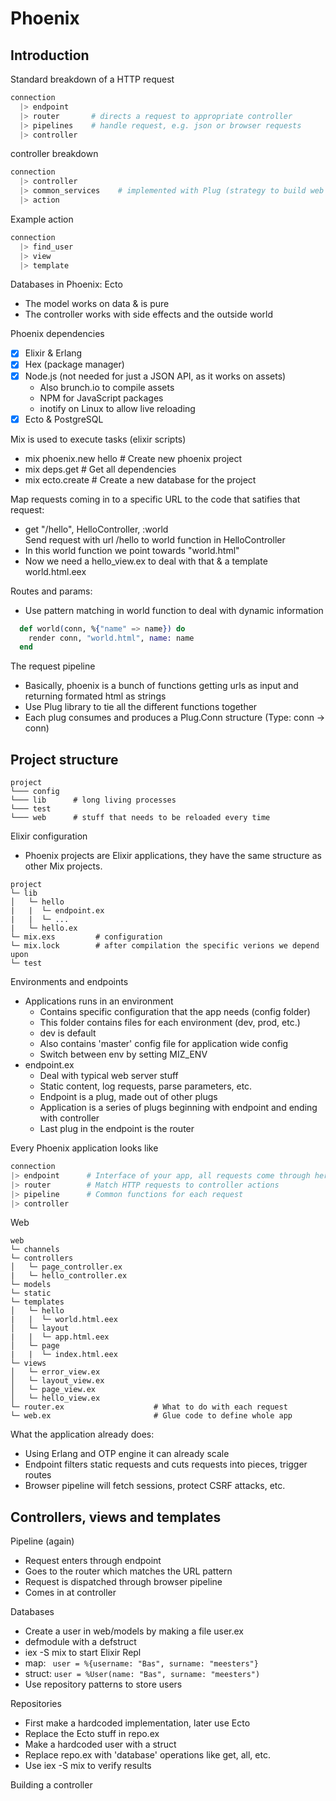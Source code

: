 Phoenix
=======

Introduction
------------

Standard breakdown of a HTTP request
```elixir
connection
  |> endpoint
  |> router       # directs a request to appropriate controller
  |> pipelines    # handle request, e.g. json or browser requests
  |> controller
```

controller breakdown
```elixir
connection
  |> controller
  |> common_services    # implemented with Plug (strategy to build web apps)
  |> action
```

Example action
```elixir
connection
  |> find_user
  |> view
  |> template
```

Databases in Phoenix: Ecto
* The model works on data & is pure
* The controller works with side effects and the outside world

Phoenix dependencies
* [x] Elixir & Erlang
* [x] Hex (package manager)
* [x] Node.js (not needed for just a JSON API, as it works on assets)
  - Also brunch.io to compile assets
  - NPM for JavaScript packages
  - inotify on Linux to allow live reloading
* [x] Ecto & PostgreSQL

Mix is used to execute tasks (elixir scripts)
* mix phoenix.new hello   # Create new phoenix project
* mix deps.get            # Get all dependencies
* mix ecto.create         # Create a new database for the project

Map requests coming in to a specific URL to the code that satifies that request:
* get "/hello", HelloController, :world  
  Send request with url /hello to world function in HelloController
* In this world function we point towards "world.html"
* Now we need a hello_view.ex to deal with that & a template world.html.eex

Routes and params:
* Use pattern matching in world function to deal with dynamic information
```elixir
  def world(conn, %{"name" => name}) do
    render conn, "world.html", name: name
  end
```

The request pipeline
* Basically, phoenix is a bunch of functions getting urls as input and returning
  formated html as strings
* Use Plug library to tie all the different functions together
* Each plug consumes and produces a Plug.Conn structure (Type: conn -> conn)

Project structure
-----------------
```
project
└─── config
└─── lib      # long living processes
└─── test
└─── web      # stuff that needs to be reloaded every time
```

Elixir configuration
* Phoenix projects are Elixir applications, they have the same structure as
  other Mix projects.
```
project
└─ lib
│   └─ hello
|   |  └─ endpoint.ex
|   |  └─ ...
|   └─ hello.ex
└─ mix.exs         # configuration
└─ mix.lock        # after compilation the specific verions we depend upon
└─ test    
```

Environments and endpoints
* Applications runs in an environment
  - Contains specific configuration that the app needs (config folder)
  - This folder contains files for each environment (dev, prod, etc.)
  - dev is default
  - Also contains 'master' config file for application wide config
  - Switch between env by setting MIZ_ENV
* endpoint.ex
  - Deal with typical web server stuff
  - Static content, log requests, parse parameters, etc.
  - Endpoint is a plug, made out of other plugs
  - Application is a series of plugs beginning with endpoint and ending with
    controller
  - Last plug in the endpoint is the router

Every Phoenix application looks like
```elixir
connection
|> endpoint      # Interface of your app, all requests come through here
|> router        # Match HTTP requests to controller actions
|> pipeline      # Common functions for each request
|> controller
```

Web
```
web
└─ channels
└─ controllers
│   └─ page_controller.ex
|   └─ hello_controller.ex
└─ models
└─ static
└─ templates
│   └─ hello
|   |  └─ world.html.eex
│   └─ layout
|   |  └─ app.html.eex
│   └─ page
|   |  └─ index.html.eex
└─ views
│   └─ error_view.ex
│   └─ layout_view.ex
│   └─ page_view.ex
│   └─ hello_view.ex
└─ router.ex                    # What to do with each request
└─ web.ex                       # Glue code to define whole app
```

What the application already does:
* Using Erlang and OTP engine it can already scale
* Endpoint filters static requests and cuts requests into pieces, trigger routes
* Browser pipeline will fetch sessions, protect CSRF attacks, etc.

Controllers, views and templates
--------------------------------
Pipeline (again)
* Request enters through endpoint
* Goes to the router which matches the URL pattern
* Request is dispatched through browser pipeline
* Comes in at controller

Databases
* Create a user in web/models by making a file user.ex
* defmodule with a defstruct
* iex -S mix to start Elixir Repl
* map: ` user = %{username: "Bas", surname: "meesters"}`
* struct: `user = %User(name: "Bas", surname: "meesters")`
* Use repository patterns to store users

Repositories
* First make a hardcoded implementation, later use Ecto
* Replace the Ecto stuff in repo.ex
* Make a hardcoded user with a struct
* Replace repo.ex with 'database' operations like get, all, etc.
* Use iex -S mix to verify results

Building a controller
